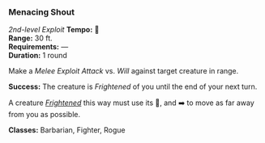 ### Menacing Shout
*2nd-level Exploit*
**Tempo:** 🔷  
**Range:** 30 ft.  
**Requirements:** —  
**Duration:** 1 round  

Make a *Melee Exploit Attack* vs. *Will* against target creature in range.

**Success:** The creature is *Frightened* of you until the end of your next turn.

A creature *[Frightened]* this way must use its 🔷, and ➡️ to move as far away from you as possible.

**Classes:** Barbarian, Fighter, Rogue

[Frightened]: ../../Rules/Conditions/Frightened.md
